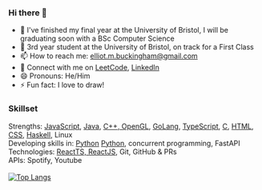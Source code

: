 ### Hi there 👋
- 🔭 I've finished my final year at the University of Bristol, I will be graduating soon with a BSc Computer Science
- 💼 3rd year student at the University of Bristol, on track for a First Class
- 📫 How to reach me: elliot.m.buckingham@gmail.com
- 🔗 Connect with me on [LeetCode](https://leetcode.com/elliotmb/), [LinkedIn](https://www.linkedin.com/in/elliot-buckingham-1a595a19a/)
- 😄 Pronouns: He/Him
- ⚡ Fun fact: I love to draw!
### Skillset
Strengths:  [JavaScript](https://github.com/elliot-mb/svg2dft), [Java](https://github.com/elliot-mb/recursive-gaussian), [C++, OpenGL](https://github.com/elliot-mb/CG2023), [GoLang](https://github.com/elliot-mb/pichat), [TypeScript](https://github.com/elliot-mb/tree-vis), [C](https://github.com/elliot-mb/hilbert-visualiser), [HTML](https://github.com/elliot-mb/custom-visualiser), [CSS](https://github.com/elliot-mb/elliot-mb.github.io), [Haskell](https://github.com/elliot-mb/points-to-polynomial), Linux\
Developing skills in: [Python](https://github.com/elliot-mb/playlist-puller) [Python](https://github.com/elliot-mb/utility-scripts), concurrent programming, FastAPI\
Technologies: [ReactTS, ReactJS](https://github.com/elliot-mb/elliot-mb.github.io), Git, GitHub & PRs\
APIs: Spotify, Youtube
\
\
[![Top Langs](https://github-readme-stats.vercel.app/api/top-langs/?username=elliot-mb&layout=compact&exclude_repo=elliot-mb,elliot-mb.github.io,seihou-catalogue,cloud-docs,audio-visualiser)](https://github.com/anuraghazra/github-readme-stats)







